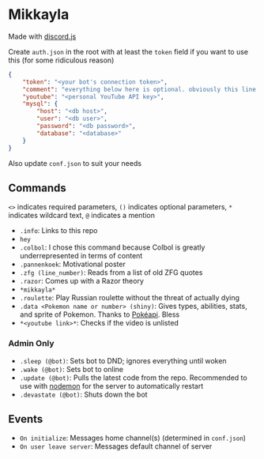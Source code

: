 # Mikkayla
Made with [discord.js](https://discord.js.org/)

Create `auth.json` in the root with at least the `token` field if you want to use this (for some ridiculous reason)
```json
{
    "token": "<your bot's connection token>",
    "comment": "everything below here is optional. obviously this line is too",
    "youtube": "<personal YouTube API key>",
    "mysql": {
        "host": "<db host>",
        "user": "<db user>",
        "password": "<db password>",
        "database": "<database>"
    }
}
```
Also update `conf.json` to suit your needs

## Commands
`<>` indicates required parameters, `()` indicates optional parameters, `*` indicates wildcard text, `@` indicates a mention
- `.info`: Links to this repo
- `hey`
- `.colbol`: I chose this command because Colbol is greatly underrepresented in terms of content
- `.pannenkoek`: Motivational poster
- `.zfg (line_number)`: Reads from a list of old ZFG quotes
- `.razor`: Comes up with a Razor theory
- `*mikkayla*`
- `.roulette`: Play Russian roulette without the threat of actually dying
- `.data <Pokemon name or number> (shiny)`: Gives types, abilities, stats, and sprite of Pokemon. Thanks to [Pokéapi](https://pokeapi.co/). Bless
- `*<youtube link>*`: Checks if the video is unlisted

### Admin Only
- `.sleep (@bot)`: Sets bot to DND; ignores everything until woken
- `.wake (@bot)`: Sets bot to online
- `.update (@bot)`: Pulls the latest code from the repo. Recommended to use with [nodemon](https://nodemon.io/) for the server to automatically restart
- `.devastate (@bot)`: Shuts down the bot

## Events
- `On initialize`: Messages home channel(s) (determined in `conf.json`)
- `On user leave server`: Messages default channel of server
